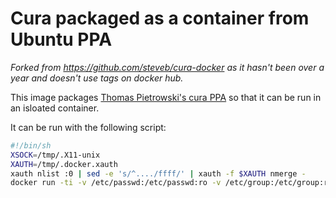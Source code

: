 # Cura packaged as a container from Ubuntu PPA

_Forked from https://github.com/steveb/cura-docker as it hasn't been over a year and doesn't use tags on docker hub._

This image packages [Thomas Pietrowski's cura PPA](https://launchpad.net/~thopiekar/+archive/ubuntu/cura) so that it can be run in an isloated container.

It can be run with the following script:

```sh
#!/bin/sh
XSOCK=/tmp/.X11-unix
XAUTH=/tmp/.docker.xauth
xauth nlist :0 | sed -e 's/^..../ffff/' | xauth -f $XAUTH nmerge -
docker run -ti -v /etc/passwd:/etc/passwd:ro -v /etc/group:/etc/group:ro -v $HOME:$HOME -v $XSOCK:$XSOCK -v $XAUTH:$XAUTH -e XAUTHORITY=$XAUTH -e DISPLAY --user $UID:$GROUPS docker.io/stevebake/cura-docker
```
